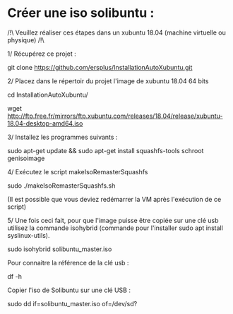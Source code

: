 # Créer une iso solibuntu :

/!\ Veuillez réaliser ces étapes dans un xubuntu 18.04 (machine virtuelle ou physique) /!\

1/ Récupérez ce projet :

git clone https://github.com/ersplus/InstallationAutoXubuntu.git

2/ Placez dans le répertoir du projet l'image de xubuntu 18.04 64 bits

cd InstallationAutoXubuntu/

wget http://ftp.free.fr/mirrors/ftp.xubuntu.com/releases/18.04/release/xubuntu-18.04-desktop-amd64.iso

3/ Installez les programmes suivants :

sudo apt-get update && sudo apt-get install squashfs-tools schroot genisoimage

4/ Exécutez le script makeIsoRemasterSquashfs

sudo ./makeIsoRemasterSquashfs.sh

(Il est possible que vous deviez redémarrer la VM après l'exécution de ce script)

5/ Une fois ceci fait, pour que l'image puisse être copiée sur une clé usb utilisez la commande isohybrid (commande pour l'installer sudo apt install syslinux-utils).

sudo isohybrid solibuntu_master.iso

Pour connaitre la référence de la clé usb :

df -h

Copier l'iso de Solibuntu sur une clé USB :

sudo dd if=solibuntu_master.iso of=/dev/sd?

